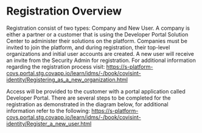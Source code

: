 # Registration Overview
Registration consist of two types: Company and New User. A company is either a partner or a customer that is using the Developer Portal Solution Center to administer their solutions on the platform. Companies must be invited to join the platform, and during registration, their top-level organizations and initial user accounts are created. A new user will receive an invite from the Security Admin for registration. For additional information regarding the registration process visit: https://s-platform-covs.portal.stg.covapp.io/learn/idms/-/book/covisint-identity/Registering_as_a_new_organization.html

Access will be provided to the customer with a portal application called Developer Portal. There are several steps to be completed for the registration as demonstrated in the diagram below, for additional information refer to the following: https://s-platform-covs.portal.stg.covapp.io/learn/idms/-/book/covisint-identity/Register_a_new_user.html

